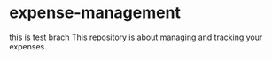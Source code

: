 # expense-management
this is test brach
This repository is about managing and tracking your expenses.

